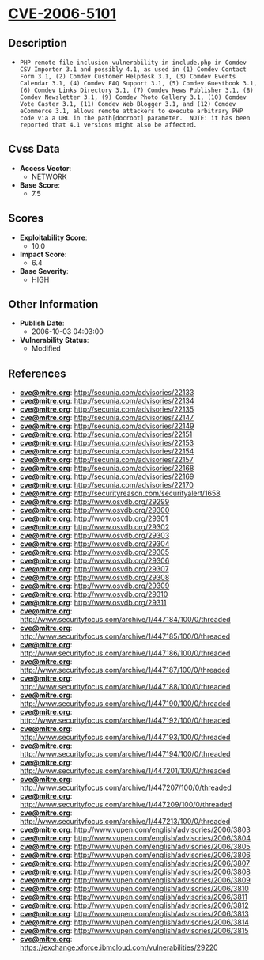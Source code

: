 
# [CVE-2006-5101](http://secunia.com/advisories/22133)

## Description

- `PHP remote file inclusion vulnerability in include.php in Comdev CSV Importer 3.1 and possibly 4.1, as used in (1) Comdev Contact Form 3.1, (2) Comdev Customer Helpdesk 3.1, (3) Comdev Events Calendar 3.1, (4) Comdev FAQ Support 3.1, (5) Comdev Guestbook 3.1, (6) Comdev Links Directory 3.1, (7) Comdev News Publisher 3.1, (8) Comdev Newsletter 3.1, (9) Comdev Photo Gallery 3.1, (10) Comdev Vote Caster 3.1, (11) Comdev Web Blogger 3.1, and (12) Comdev eCommerce 3.1, allows remote attackers to execute arbitrary PHP code via a URL in the path[docroot] parameter.  NOTE: it has been reported that 4.1 versions might also be affected.`

## Cvss Data

- **Access Vector**:
  - NETWORK
- **Base Score**:
  - 7.5

## Scores

- **Exploitability Score**:
  - 10.0
- **Impact Score**:
  - 6.4
- **Base Severity**:
  - HIGH

## Other Information

- **Publish Date**:
  - 2006-10-03 04:03:00
- **Vulnerability Status**:
  - Modified

## References

- **cve@mitre.org**: http://secunia.com/advisories/22133
- **cve@mitre.org**: http://secunia.com/advisories/22134
- **cve@mitre.org**: http://secunia.com/advisories/22135
- **cve@mitre.org**: http://secunia.com/advisories/22147
- **cve@mitre.org**: http://secunia.com/advisories/22149
- **cve@mitre.org**: http://secunia.com/advisories/22151
- **cve@mitre.org**: http://secunia.com/advisories/22153
- **cve@mitre.org**: http://secunia.com/advisories/22154
- **cve@mitre.org**: http://secunia.com/advisories/22157
- **cve@mitre.org**: http://secunia.com/advisories/22168
- **cve@mitre.org**: http://secunia.com/advisories/22169
- **cve@mitre.org**: http://secunia.com/advisories/22170
- **cve@mitre.org**: http://securityreason.com/securityalert/1658
- **cve@mitre.org**: http://www.osvdb.org/29299
- **cve@mitre.org**: http://www.osvdb.org/29300
- **cve@mitre.org**: http://www.osvdb.org/29301
- **cve@mitre.org**: http://www.osvdb.org/29302
- **cve@mitre.org**: http://www.osvdb.org/29303
- **cve@mitre.org**: http://www.osvdb.org/29304
- **cve@mitre.org**: http://www.osvdb.org/29305
- **cve@mitre.org**: http://www.osvdb.org/29306
- **cve@mitre.org**: http://www.osvdb.org/29307
- **cve@mitre.org**: http://www.osvdb.org/29308
- **cve@mitre.org**: http://www.osvdb.org/29309
- **cve@mitre.org**: http://www.osvdb.org/29310
- **cve@mitre.org**: http://www.osvdb.org/29311
- **cve@mitre.org**: http://www.securityfocus.com/archive/1/447184/100/0/threaded
- **cve@mitre.org**: http://www.securityfocus.com/archive/1/447185/100/0/threaded
- **cve@mitre.org**: http://www.securityfocus.com/archive/1/447186/100/0/threaded
- **cve@mitre.org**: http://www.securityfocus.com/archive/1/447187/100/0/threaded
- **cve@mitre.org**: http://www.securityfocus.com/archive/1/447188/100/0/threaded
- **cve@mitre.org**: http://www.securityfocus.com/archive/1/447190/100/0/threaded
- **cve@mitre.org**: http://www.securityfocus.com/archive/1/447192/100/0/threaded
- **cve@mitre.org**: http://www.securityfocus.com/archive/1/447193/100/0/threaded
- **cve@mitre.org**: http://www.securityfocus.com/archive/1/447194/100/0/threaded
- **cve@mitre.org**: http://www.securityfocus.com/archive/1/447201/100/0/threaded
- **cve@mitre.org**: http://www.securityfocus.com/archive/1/447207/100/0/threaded
- **cve@mitre.org**: http://www.securityfocus.com/archive/1/447209/100/0/threaded
- **cve@mitre.org**: http://www.securityfocus.com/archive/1/447213/100/0/threaded
- **cve@mitre.org**: http://www.vupen.com/english/advisories/2006/3803
- **cve@mitre.org**: http://www.vupen.com/english/advisories/2006/3804
- **cve@mitre.org**: http://www.vupen.com/english/advisories/2006/3805
- **cve@mitre.org**: http://www.vupen.com/english/advisories/2006/3806
- **cve@mitre.org**: http://www.vupen.com/english/advisories/2006/3807
- **cve@mitre.org**: http://www.vupen.com/english/advisories/2006/3808
- **cve@mitre.org**: http://www.vupen.com/english/advisories/2006/3809
- **cve@mitre.org**: http://www.vupen.com/english/advisories/2006/3810
- **cve@mitre.org**: http://www.vupen.com/english/advisories/2006/3811
- **cve@mitre.org**: http://www.vupen.com/english/advisories/2006/3812
- **cve@mitre.org**: http://www.vupen.com/english/advisories/2006/3813
- **cve@mitre.org**: http://www.vupen.com/english/advisories/2006/3814
- **cve@mitre.org**: http://www.vupen.com/english/advisories/2006/3815
- **cve@mitre.org**: https://exchange.xforce.ibmcloud.com/vulnerabilities/29220
